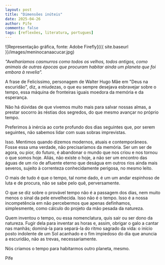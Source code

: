 ```yaml
---
layout: post
title: "Dimensões inúteis"
date: 2025-04-26
author: Pife
comments: false
tags: [reflexões, literatura, portugues]
---
```


![Representação gráfica, fonte: Adobe Firefly]({{ site.baseurl }}/images/meninocanaacucar.jpg)

_"Avelharíamos casmurros como todos os velhos,  todos antigos, como animais  de outras épocas  que procuram habitar ainda um planeta  que foi embora à revelia"._

A frase de Felicíssimo, personagem de Walter Hugo Mãe em "Deus na escuridão", diz, a miudezas, o que eu sempre desejava esbravejar sobre o tempo, essa máquina de fronteiras iguais moedora da memória e da esperança.

Não há dúvidas de que vivemos muito mais para salvar nossas almas, a prestar socorro às réstias dos segredos, do que mesmo avançar no próprio tempo.

Preferimos à inércia ao corte profundo dos dias seguintes que, por serem seguintes, não sabemos lidar com suas sobras imprevistas. 

Isso. Mentimos quando dizemos modernos, atuais e contemporâneos. Fosse essa uma verdade, não precisaríamos da memória. Ser um ser de agora, ou pior, do futuro, é abandonar o mundo que nos criou e nos tornou o que somos hoje. 
Aliás, não existe o hoje, a não ser um encontro das águas de um rio de afluente eterno que deságua em outros rios ainda mais severos, sujeito à correnteza conhecidamente perigosa, no mesmo leito. 

O mais de tudo é que o tempo, tal nome dado,  é um um andar espinhoso de luta e de procura, não se sabe pelo quê, perversamente. 

O que se diz sobre o provável tempo não é a passagem dos dias, nem muito menos o sinal da pele envelhecida. Isso não é o tempo. Isso é a nossa incompetência em não percebermos que apenas definhamos, simplesmente, como cálculo do projeto da mão pesada da natureza. 

Quem inventou o tempo, ou essa nomenclatura, quis sair ou ser dono da natureza. Fugir dela para inventar as horas e, assim, obrigar o galo a cantar nas manhãs; dominá-la para separá-la do ritmo sagrado da vida: o início posto indolente de um Sol acanhado e o fim impiedoso do dia que anuncia a escuridão, não as trevas, necessariamente.

Nós criamos o tempo para habitarmos outro planeta, mesmo.

Pife